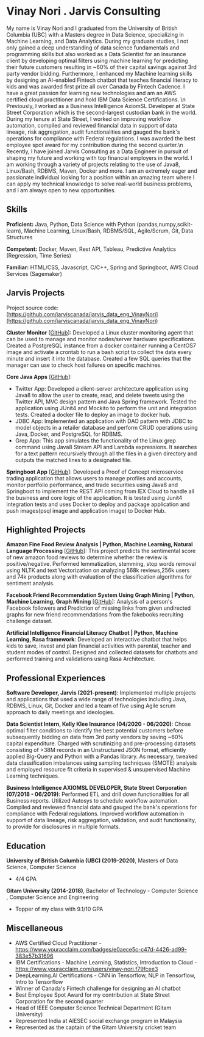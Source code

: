 # Vinay Nori . Jarvis Consulting

My name is Vinay Nori and I graduated from the University of British Columbia (UBC) with a Masters degree in Data Science, specializing in Machine Learning, and Data Analytics. During my graduate studies, I not only gained a deep understanding of data science fundamentals and programming skills but also worked as a Data Scientist for an insurance client by developing optimal filters using machine learning for predicting their future customers resulting in ~60% of their capital savings against 3rd party vendor bidding. Furthermore, I enhanced my Machine learning skills by designing an AI-enabled Fintech chatbot that teaches financial literacy to kids and was awarded first prize all over Canada by Fintech Cadence. I have a great passion for learning new technologies and am an AWS certified cloud practitioner and hold IBM Data Science Certifications. \n Previously, I worked as a Business Intelligence AxiomSL Developer at State Street Corporation which is the second-largest custodian bank in the world. During my tenure at State Street, I worked on improving workflow automation, compiled and reviewed financial data in support of data lineage, risk aggregation, audit functionalities and gauged the bank's operations for compliance with Federal regulations. I was awarded the best employee spot award for my contribution during the second quarter.\n Recently, I have joined Jarvis Consulting as a Data Engineer in pursuit of shaping my future and working with top financial employers in the world. I am working through a variety of projects relating to the use of Java8, Linux/Bash, RDBMS, Maven, Docker and more. I am an extremely eager and passionate individual looking for a position within an amazing team where I can apply my technical knowledge to solve real-world business problems, and I am always open to new opportunities.

## Skills

**Proficient:** Java, Python, Data Science with Python (pandas,numpy,scikit-learn), Machine Learning, Linux/Bash, RDBMS/SQL, Agile/Scrum, Git, Data Structures

**Competent:** Docker, Maven, Rest API, Tableau, Predictive Analytics (Regression, Time Series)

**Familiar:** HTML/CSS, Javascript, C/C++, Spring and Springboot, AWS Cloud Services (Sagemaker)

## Jarvis Projects

Project source code: [https://github.com/jarviscanada/jarvis_data_eng_VinayNori](https://github.com/jarviscanada/jarvis_data_eng_VinayNori)


**Cluster Monitor** [[GitHub](https://github.com/jarviscanada/jarvis_data_eng_VinayNori/tree/master/linux_sql)]: Developed a Linux cluster monitoring agent that can be used to manage and monitor nodes/server hardware specifications. Created a PostgreSQL instance from a docker container running a CentOS7 image and activate a crontab to run a bash script to collect the data every minute and insert it into the database. Created a few SQL queries that the manager can use to check host failures on specific machines.

**Core Java Apps** [[GitHub](https://github.com/jarviscanada/jarvis_data_eng_VinayNori/tree/master/core_java)]:
      
  - Twitter App: Developed a client-server architecture application using Java8 to allow the user to create, read, and delete tweets using the Twitter API, MVC design pattern and Java Spring framework. Tested the application using JUnit4 and Mockito to perform the unit and integration tests. Created a docker file to deploy an image to docker hub.
  - JDBC App: Implemented an application with DAO pattern with JDBC to model objects in a retailer database and perform CRUD operations using Java, Docker, and PostgreSQL for RDBMS.
  - Grep App: This app simulates the functionality of the Linux grep command using Java8 Stream API and Lambda expressions. It searches for a text pattern recursively through all the files in a given directory and outputs the matched lines to a designated file.
  
**Springboot App** [[GitHub](https://github.com/jarviscanada/jarvis_data_eng_VinayNori/tree/master/springboot)]: Developed a Proof of Concept microservice trading application that allows users to manage profiles and accounts, monitor portfolio performance, and trade securities using Java8 and Springboot to implement the REST API coming from IEX Cloud to handle all the business and core logic of the application. It is tested using Junit4 integration tests and uses Docker to deploy and package application and push images(psql image and application image) to Docker Hub.


## Highlighted Projects
**Amazon Fine Food Review Analysis | Python, Machine Learning, Natural Language Processing** [[GitHub](https://github.com/nori-vinay/Classification)]: This project predicts the sentimental score of new amazon food reviews to determine whether the review is positive/negative. Performed lemmatization, stemming, stop words removal using NLTK and text Vectorization on analyzing 568k reviews,256k users and 74k products along with evaluation of the classification algorithms for sentiment analysis.

**Facebook Friend Recommendation System Using Graph Mining | Python, Machine Learning, Graph Mining** [[GitHub](https://github.com/nori-vinay/facebook-friend-recommendation)]: Analysis of a person's Facebook followers and Prediction of missing links from given undirected graphs for new friend recommendations from the fakebooks recruiting challenge dataset.

**Artificial Intelligence Financial Literacy Chatbot | Python, Machine Learning, Rasa framework**: Developed an interactive chatbot that helps kids to save, invest and plan financial activities with parental, teacher and student modes of control. Designed and collected datasets for chatbots and performed training and validations using Rasa Architecture.


## Professional Experiences

**Software Developer, Jarvis (2021-present)**: Implemented multiple projects and applications that used a wide range of technologies including Java, RDBMS, Linux, Git, Docker and led a team of five using Agile scrum approach to daily meetings and ideologies. 

**Data Scientist Intern, Kelly Klee Insurance (04/2020 - 06/2020)**: Chose optimal filter conditions to identify the best potential customers before subsequently bidding on data from 3rd party vendors by saving ~60% capital expenditure. Charged with scrutinizing and pre-processing datasets consisting of >38M records in an Unstructured JSON format, efficiently applied Big-Query and Python with a Pandas library. As necessary, tweaked data classification imbalances using sampling techniques (SMOTE) analysis and employed resource fit criteria in supervised & unsupervised Machine Learning techniques. 

**Business Intelligence AXIOMSL DEVELOPER, State Street Corporation (07/2018 - 06/2019)**: Performed ETL and drill down functionalities for all Business reports. Utilized Autosys to schedule workflow automation. Compiled and reviewed financial data and gauged the bank's operations for compliance with Federal regulations. Improved workflow automation in support of data lineage, risk aggregation, validation, and audit functionality, to provide for disclosures in multiple formats. 


## Education
**University of British Columbia (UBC) (2019-2020)**, Masters of Data Science, Computer Science
- 4/4 GPA

**Gitam University (2014-2018)**, Bachelor of Technology - Computer Science , Computer Science and Engineering
- Topper of my class with 9.1/10 GPA


## Miscellaneous
- AWS Certified Cloud Practitioner - https://www.youracclaim.com/badges/e0aece5c-c47d-4426-ad99-383e57b31696
- IBM Certifications - Machine Learning, Statistics, Introduction to Cloud - https://www.youracclaim.com/users/vinay-nori.f79fcee3
- DeepLearning.AI Certifications - CNN in Tensorflow, NLP in Tensorflow, Intro to Tensorflow
- Winner of Canada's Fintech challenge for designing an AI chatbot
- Best Employee Spot Award for my contribution at State Street Corporation for the second quarter
- Head of IEEE Computer Science Technical Department (Gitam University)
- Represented India at AIESEC social exchange program in Malaysia
- Represented as the captain of the Gitam University cricket team
